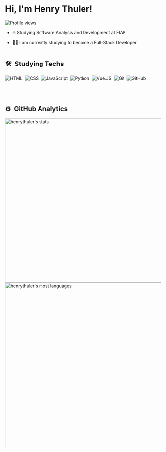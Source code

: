 <h1 align="left">Hi, I'm Henry Thuler!</h1>
<p align="left"> <img src="https://komarev.com/ghpvc/?username=henrythuler&color=yellow" alt="Profile views" /> </p>

- 🔥 Studying Software Analysis and Development at FIAP

- 👨‍💻 I am currently studying to become a Full-Stack Developer
<br><br>
## 🛠 &nbsp;Studying Techs

![HTML](https://img.shields.io/badge/-HTML-05122A?style=flat&logo=HTML5)&nbsp;
![CSS](https://img.shields.io/badge/-CSS-05122A?style=flat&logo=CSS3&logoColor=1572B6)&nbsp;
![JavaScript](https://img.shields.io/badge/-JavaScript-05122A?style=flat&logo=javascript)&nbsp;
![Python](https://img.shields.io/badge/-Python-05122A?style=flat&logo=python)&nbsp;
![Vue.JS](https://img.shields.io/badge/-Vue.JS-05122A?style=flat&logo=vue.js)&nbsp;
![Git](https://img.shields.io/badge/-Git-05122A?style=flat&logo=git)&nbsp;
![GitHub](https://img.shields.io/badge/-GitHub-05122A?style=flat&logo=github)&nbsp;

<br><br>
## ⚙️ &nbsp;GitHub Analytics

<p align="left">
<img width="530em" src="https://github-readme-stats.vercel.app/api?username=henrythuler&show_icons=true&theme=vision-friendly-dark&env=PAT_1" alt="henrythuler's stats"/>
<img width="530em" src="https://github-readme-stats.vercel.app/api/top-langs/?username=henrythuler&layout=compact&theme=vision-friendly-dark&env=PAT_1" alt="henrythuler's most languages"/>
</p>
<br><br>
